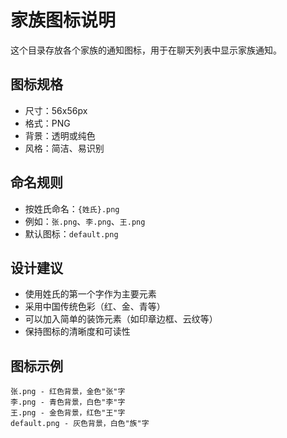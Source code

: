 # 家族图标说明

这个目录存放各个家族的通知图标，用于在聊天列表中显示家族通知。

## 图标规格
- 尺寸：56x56px
- 格式：PNG
- 背景：透明或纯色
- 风格：简洁、易识别

## 命名规则
- 按姓氏命名：`{姓氏}.png`
- 例如：`张.png`、`李.png`、`王.png`
- 默认图标：`default.png`

## 设计建议
- 使用姓氏的第一个字作为主要元素
- 采用中国传统色彩（红、金、青等）
- 可以加入简单的装饰元素（如印章边框、云纹等）
- 保持图标的清晰度和可读性

## 图标示例
```
张.png - 红色背景，金色"张"字
李.png - 青色背景，白色"李"字  
王.png - 金色背景，红色"王"字
default.png - 灰色背景，白色"族"字
```
